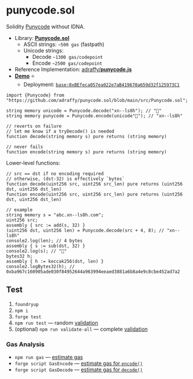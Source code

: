 # punycode.sol

Solidity [Punycode](https://datatracker.ietf.org/doc/html/rfc3492) without IDNA.
* Library: [**Punycode.sol**](./src/Punycode.sol)
	* ASCII strings: `~500 gas` (fastpath)
	* Unicode strings:
		* Decode `~1300 gas/codepoint`
		* Encode `~2500 gas/codepoint`
* Reference Implementation: [adraffy/**punycode.js**](https://github.com/adraffy/punycode.js/)
* [**Demo**](https://adraffy.github.io/punycode.sol/test/demo.html) ⭐
	*  Deployment: [`base:0xBEfeca057ea022e7aB419670a659d32f125973C1`](https://basescan.org/address/0xBEfeca057ea022e7aB419670a659d32f125973C1#code)

```solidity
import {Punycode} from "https://github.com/adraffy/punycode.sol/blob/main/src/Punycode.sol";

string memory unicode = Punycode.decode("xn--ls8h"); // "💩"
string memory punycode = Punycode.encode(unicode"💩"); // "xn--ls8h"

// reverts on failure
// let me know if a tryDecode() is needed
function decode(string memory s) pure returns (string memory) 

// never fails
function encode(string memory s) pure returns (string memory)
```

Lower-level functions:
```solidity
// src == dst if no encoding required
// otherwise, (dst-32) is effectively `bytes`
function decode(uint256 src, uint256 src_len) pure returns (uint256 dst, uint256 dst_len)
function encode(uint256 src, uint256 src_len) pure returns (uint256 dst, uint256 dst_len)

// example
string memory s = "abc.xn--ls8h.com";
uint256 src;
assembly { src := add(s, 32) }
(uint256 dst, uint256 len) = Punycode.decode(src + 4, 8); // "xn--ls8h"
console2.log(len); // 4 bytes
assembly { s := sub(dst, 32) }
console2.log(s); // "💩"
bytes32 h;
assembly { h := keccak256(dst, len) }
console2.logBytes32(h); // 0xba967c160905ade030f84952644a963994eeaed3881a6b8a4e9c8cbe452ad7a2
```

## Test

1. `foundryup`
1. `npm i`
1. `forge test`
1. `npm run test` — random [validation](./test/test.js)
1. (optional) `npm run validate-all` — complete [validation](./test/test.js)

### Gas Analysis

* `npm run gas` — [estimate gas](./test/gas.js)
* `forge script GasEncode` — [estimate gas for `encode()`](./script/GasEncode.s.sol)
* `forge script GasDecode` — [estimate gas for `decode()`](./script/GasDecode.s.sol)

